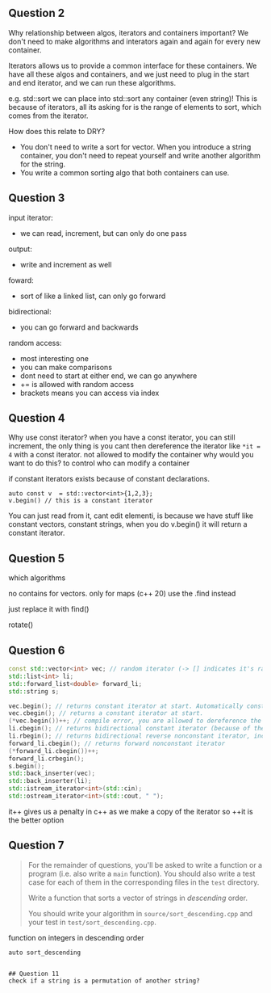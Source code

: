 

## Question 2

Why relationship between algos, iterators and containers important? We don't need to make algorithms and interators again and again for every new container.

Iterators allows us to provide a common interface for these containers. 
We have all these algos and containers, and we just need to plug in the start and end iterator, and we can run these algorithms.

e.g. std::sort
we can place into std::sort any container (even string)! This is because of iterators, all its asking for is the range of elements to sort, which comes from the iterator.

How does this relate to DRY?
- You don't need to write a sort for vector. When you introduce a string container, you don't need to repeat yourself and write another algorithm for the string. 
- You write a common sorting algo that both containers can use.

## Question 3
input iterator:
- we can read, increment, but can only do one pass

output:
- write and increment as well

foward:
- sort of like a linked list, can only go forward

bidirectional:
- you can go forward and backwards

random access:
- most interesting one
- you can make comparisons
- dont need to start at either end, we can go anywhere
- += is allowed with random access
- brackets means you can access via index

## Question 4

Why use const iterator?
when you have a const iterator, you can still increment, the only thing is you cant then dereference the iterator like `*it = 4` with a const iterator.
not allowed to modify the container
why would you want to do this?
to control who can modify a container

if constant iterators exists because of constant declarations.

```
auto const v  = std::vector<int>{1,2,3};
v.begin() // this is a constant iterator
```

You can just read from it, cant edit elementi, is because we have stuff like constant vectors, constant strings, when you do v.begin() it will return a constant iterator.

## Question 5
which algorithms

no contains for vectors. only for maps (c++ 20) use the .find instead

just replace it with find()

rotate()

## Question 6


```cpp
const std::vector<int> vec; // random iterator (-> [] indicates it's random access iterator)
std::list<int> li;
std::forward_list<double> forward_li;
std::string s;

vec.begin(); // returns constant iterator at start. Automatically constant which we can't edit the elements with
vec.cbegin(); // returns a constant iterator at start. 
(*vec.begin())++; // compile error, you are allowed to dereference the iterator, but not allowed to change the value and increment it
li.cbegin(); // returns bidirectional constant iterator (because of the cbegin)
li.rbegin(); // returns bidirectional reverse nonconstant iterator, incrementing it decrements the iterator
forward_li.cbegin(); // returns forward nonconstant iterator
(*forward_li.cbegin())++;
forward_li.crbegin();
s.begin();
std::back_inserter(vec);
std::back_inserter(li);
std::istream_iterator<int>(std::cin);
std::ostream_iterator<int>(std::cout, " ");
```

it++ gives us a penalty in c++ as we make a copy of the iterator
so ++it is the better option


## Question 7

> For the remainder of questions, you'll be asked to write a function or a program (i.e. also write a
> `main` function). You should also write a test case for each of them in the corresponding files in
> the `test` directory.
> 
> Write a function that sorts a vector of strings in _descending_ order.
> 
> You should write your algorithm in `source/sort_descending.cpp` and your test in
> `test/sort_descending.cpp`.

function on integers in descending order

```
auto sort_descending


## Question 11
check if a string is a permutation of another string?

